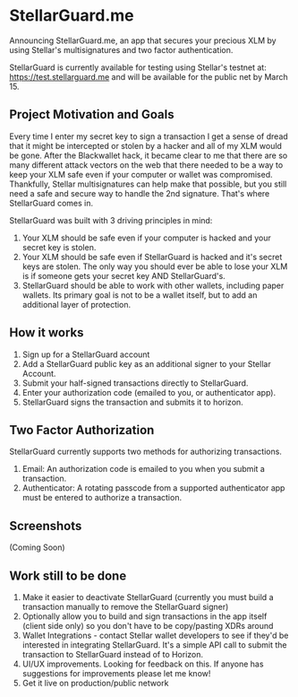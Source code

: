# StellarGuard.me

Announcing StellarGuard.me, an app that secures your precious XLM by using Stellar's multisignatures and two factor authentication.

StellarGuard is currently available for testing using Stellar's testnet at: https://test.stellarguard.me and will be available for the public net by March 15.

## Project Motivation and Goals

Every time I enter my secret key to sign a transaction I get a sense of dread that it might be intercepted or stolen by a hacker and all of my XLM would be gone. After the Blackwallet hack, it became clear to me that there are so many different attack vectors on the web that there needed to be a way to keep your XLM safe even if your computer or wallet was compromised. Thankfully, Stellar multisignatures can help make that possible, but you still need a safe and secure way to handle the 2nd signature. That's where StellarGuard comes in.

StellarGuard was built with 3 driving principles in mind:

1. Your XLM should be safe even if your computer is hacked and your secret key is stolen.
2. Your XLM should be safe even if StellarGuard is hacked and it's secret keys are stolen. The only way you should ever be able to lose your XLM is if someone gets your secret key AND StellarGuard's.
3. StellarGuard should be able to work with other wallets, including paper wallets. Its primary goal is not to be a wallet itself, but to add an additional layer of protection.

## How it works

1. Sign up for a StellarGuard account
2. Add a StellarGuard public key as an additional signer to your Stellar Account.
3. Submit your half-signed transactions directly to StellarGuard.
4. Enter your authorization code (emailed to you, or authenticator app).
5. StellarGuard signs the transaction and submits it to horizon.

## Two Factor Authorization

StellarGuard currently supports two methods for authorizing transactions.

1. Email: An authorization code is emailed to you when you submit a transaction.
2. Authenticator: A rotating passcode from a supported authenticator app must be entered to authorize a transaction.

## Screenshots

(Coming Soon)

## Work still to be done

1. Make it easier to deactivate StellarGuard (currently you must build a transaction manually to remove the StellarGuard signer)
2. Optionally allow you to build and sign transactions in the app itself (client side only) so you don't have to be copy/pasting XDRs around
3. Wallet Integrations - contact Stellar wallet developers to see if they'd be interested in integrating StellarGuard. It's a simple API call to submit the transaction to StellarGuard instead of to Horizon.
4. UI/UX improvements. Looking for feedback on this. If anyone has suggestions for improvements please let me know!
5. Get it live on production/public network
